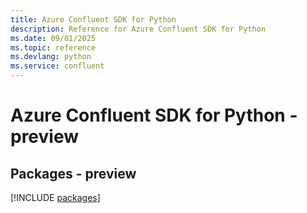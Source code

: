```yaml
---
title: Azure Confluent SDK for Python
description: Reference for Azure Confluent SDK for Python
ms.date: 09/01/2025
ms.topic: reference
ms.devlang: python
ms.service: confluent
---
```

# Azure Confluent SDK for Python - preview
## Packages - preview
[!INCLUDE [packages](confluent-index.md)]